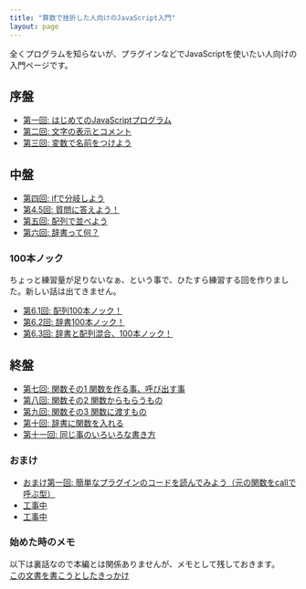 ```yaml
---
title: "算数で挫折した人向けのJavaScript入門"
layout: page
---
```


全くプログラムを知らないが、プラグインなどでJavaScriptを使いたい人向けの入門ページです。

## 序盤

- [第一回: はじめてのJavaScriptプログラム](ch01.md)
- [第二回: 文字の表示とコメント](ch02.md)
- [第三回: 変数で名前をつけよう](ch03.md)

## 中盤

- [第四回: ifで分岐しよう](ch04.md)
- [第4.5回: 質問に答えよう！](ch04_5.md)
- [第五回: 配列で並べよう](ch05.md)
- [第六回: 辞書って何？](ch06.md)

### 100本ノック

ちょっと練習量が足りないなぁ、という事で、ひたすら練習する回を作りました。新しい話は出てきません。

- [第6.1回: 配列100本ノック！](ch06_1.md)
- [第6.2回: 辞書100本ノック！](ch06_2.md)
- [第6.3回: 辞書と配列混合、100本ノック！](ch06_3.md)

## 終盤

- [第七回: 関数その1 関数を作る事、呼び出す事](ch07.md)
- [第八回: 関数その2 関数からもらうもの](ch08.md)
- [第九回: 関数その3 関数に渡すもの](ch09.md)
- [第十回: 辞書に関数を入れる](ch10.md)
- [第十一回: 同じ事のいろいろな書き方](ch11.md)

### おまけ

- [おまけ第一回: 簡単なプラグインのコードを読んでみよう（元の関数をcallで呼ぶ型）](omake01.md)
- [工事中](omake02.md)
- [工事中](omake03.md)



### 始めた時のメモ

以下は裏話なので本編とは関係ありませんが、メモとして残しておきます。  
[この文書を書こうとしたきっかけ](story.md)